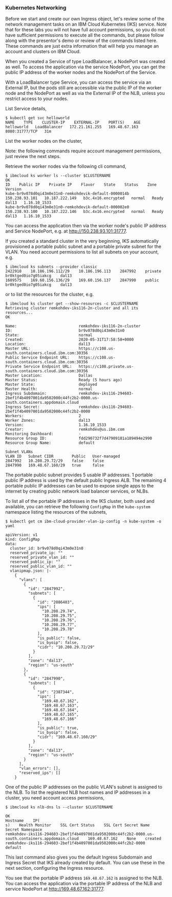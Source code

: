 ### Kubernetes Networking

Before we start and create our own Ingress object, let's review some of the network management tasks on an IBM Cloud Kubernetes (IKS) service. Note that for these labs you will not have full account permissions, so you do not have sufficient permissions to execute all the commands, but please follow along with the presentor's demo or review of the commands listed here. These commands are just extra information that will help you manage an account and clusters on IBM Cloud.

When you created a Service of type LoadBalancer, a NodePort was created as well. To access the application via the service NodePort, you can get the public IP address of the worker nodes and the NodePort of the Service. 

With a LoadBalancer type Service, you can access the service via an External IP, but the pods still are accessible via the public IP of the worker node and the NodePort as well as via the External IP of the NLB, unless you restrict access to your nodes.

List Service details,

```
$ kubectl get svc helloworld
NAME    TYPE    CLUSTER-IP    EXTERNAL-IP    PORT(S)    AGE
helloworld   LoadBalancer   172.21.161.255   169.48.67.163   8080:31777/TCP   31m
```

List the worker nodes on the cluster,

Note: the following commands require account management permissions, just review the next steps. 

Retrieve the worker nodes via the following cli command,
```
$ ibmcloud ks worker ls --cluster $CLUSTERNAME
OK
ID    Public IP    Private IP    Flavor    State    Status    Zone    Version
kube-br9v078d0qi43m0e31n0-remkohdevik-default-0000014b   150.238.93.101   10.187.222.149   b3c.4x16.encrypted   normal   Ready    dal13   1.16.10_1533   
kube-br9v078d0qi43m0e31n0-remkohdevik-default-000002e0   150.238.93.100   10.187.222.146   b3c.4x16.encrypted   normal   Ready    dal13   1.16.10_1533
```

You can access the application then via the worker node's public IP address and Service NodePort, e.g. at http://150.238.93.101:31777.


If you created a standard cluster in the very beginning, IKS automatically provisioned a portable public subnet and a portable private subnet for the VLAN. You need account permissions to list all subnets on your account, e.g.

```
$ ibmcloud ks subnets --provider classic
2422910    10.186.196.112/29    10.186.196.113    2847992    private    br0ktged0io7g05iakcg    dal13
1609575    169.60.156.136/29    169.60.156.137    2847990    public    br0ktged0io7g05iakcg    dal13
```

or to list the resources for the cluster, e.g.

```
$ ibmcloud ks cluster get --show-resources -c $CLUSTERNAME
Retrieving cluster remkohdev-iks116-2n-cluster and all its resources...
OK
                                   
Name:                           remkohdev-iks116-2n-cluster   
ID:                             br9v078d0qi43m0e31n0   
State:                          normal   
Created:                        2020-05-31T17:58:58+0000   
Location:                       dal13   
Master URL:                     https://c108.us-south.containers.cloud.ibm.com:30356   
Public Service Endpoint URL:    https://c108.us-south.containers.cloud.ibm.com:30356   
Private Service Endpoint URL:   https://c108.private.us-south.containers.cloud.ibm.com:30356   
Master Location:                Dallas   
Master Status:                  Ready (5 hours ago)   
Master State:                   deployed   
Master Health:                  normal   
Ingress Subdomain:              remkohdev-iks116-294603-2bef1f4b4097001da9502000c44fc2b2-0000.us-south.containers.appdomain.cloud   
Ingress Secret:                 remkohdev-iks116-294603-2bef1f4b4097001da9502000c44fc2b2-0000   
Workers:                        2   
Worker Zones:                   dal13   
Version:                        1.16.10_1533   
Creator:                        remkohdev@us.ibm.com   
Monitoring Dashboard:           -   
Resource Group ID:              fdd290732f7d47909181a189494e2990   
Resource Group Name:            default   

Subnet VLANs
VLAN ID   Subnet CIDR        Public   User-managed   
2847992   10.208.29.72/29    false    false   
2847990   169.48.67.160/29   true     false    
```

The portable public subnet provides 5 usable IP addresses. 1 portable public IP address is used by the default public Ingress ALB. The remaining 4 portable public IP addresses can be used to expose single apps to the internet by creating public network load balancer services, or NLBs.

To list all of the portable IP addresses in the IKS cluster, both used and available, you can retrieve the following `ConfigMap` in the `kube-system` namespace listing the resources of the subnets,

```
$ kubectl get cm ibm-cloud-provider-vlan-ip-config -n kube-system -o yaml

apiVersion: v1
kind: ConfigMap
data:
  cluster_id: br9v078d0qi43m0e31n0
  reserved_private_ip: ""
  reserved_private_vlan_id: ""
  reserved_public_ip: ""
  reserved_public_vlan_id: ""
  vlanipmap.json: |-
    {
      "vlans": [
        {
          "id": "2847992",
          "subnets": [
            {
              "id": "2086403",
              "ips": [
                "10.208.29.74",
                "10.208.29.75",
                "10.208.29.76",
                "10.208.29.77",
                "10.208.29.78"
              ],
              "is_public": false,
              "is_byoip": false,
              "cidr": "10.208.29.72/29"
            }
          ],
          "zone": "dal13",
          "region": "us-south"
        },
        {
          "id": "2847990",
          "subnets": [
            {
              "id": "2387344",
              "ips": [
                "169.48.67.162",
                "169.48.67.163",
                "169.48.67.164",
                "169.48.67.165",
                "169.48.67.166"
              ],
              "is_public": true,
              "is_byoip": false,
              "cidr": "169.48.67.160/29"
            }
          ],
          "zone": "dal13",
          "region": "us-south"
        }
      ],
      "vlan_errors": [],
      "reserved_ips": []
    }
```

One of the public IP addresses on the public VLAN's subnet is assigned to the NLB. To list the registered NLB host names and IP addresses in a cluster, you need account access permissions,

```
$ ibmcloud ks nlb-dns ls --cluster $CLUSTERNAME

OK
Hostname    IP(
s)    Health Monitor    SSL Cert Status    SSL Cert Secret Name    Secret Namespace    
remkohdev-iks116-294603-2bef1f4b4097001da9502000c44fc2b2-0000.us-south.containers.appdomain.cloud    169.48.67.162    None    created    remkohdev-iks116-294603-2bef1f4b4097001da9502000c44fc2b2-0000    default  
```

This last command also gives you the default Ingress Subdomain and Ingress Secret that IKS already created by default. You can use these in the next section, configuring the Ingress resource.

You see that the portable IP address `169.48.67.162` is assigned to the NLB. You can access the application via the portable IP address of the NLB and service NodePort at http://169.48.67.162:31777.
